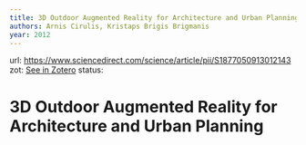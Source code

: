 ```yaml
---
title: 3D Outdoor Augmented Reality for Architecture and Urban Planning
authors: Arnis Cirulis, Kristaps Brigis Brigmanis
year: 2012
---
```

url:  https://www.sciencedirect.com/science/article/pii/S1877050913012143
zot: [See in Zotero](zotero://select/items/@cirulis3DOutdoorAugmented2013)
status:
# 3D Outdoor Augmented Reality for Architecture and Urban Planning




